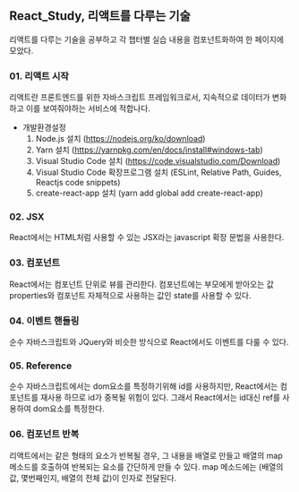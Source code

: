 ## React_Study, 리액트를 다루는 기술
리액트를 다루는 기술을 공부하고 각 챕터별 실습 내용을 컴포넌트화하여 한 페이지에 모았다.

### 01. 리액트 시작
리액트란 프론트엔드를 위한 자바스크립트 프레임워크로서, 지속적으로 데이터가 변화하고 이를 보여줘야하는 서비스에 적합나다.
- 개발환경설정
  1. Node.js 설치 (https://nodejs.org/ko/download)
  2. Yarn 설치 (https://yarnpkg.com/en/docs/install#windows-tab)
  3. Visual Studio Code 설치 (https://code.visualstudio.com/Download)
  4. Visual Studio Code 확장프로그램 설치 (ESLint, Relative Path, Guides, Reactjs code snippets)
  5. create-react-app 설치 (yarn add global add create-react-app)
  
### 02. JSX
React에서는 HTML처럼 사용할 수 있는 JSX라는 javascript 확장 문법을 사용한다.

### 03. 컴포넌트
React에서는 컴포넌트 단위로 뷰를 관리한다. 컴포넌트에는 부모에게 받아오는 값 properties와 컴포넌트 자체적으로 사용하는 값인 state를 사용할 수 있다.

### 04. 이벤트 핸들링
순수 자바스크립트와 JQuery와 비슷한 방식으로 React에서도 이벤트를 다룰 수 있다.

### 05. Reference
순수 자바스크립트에서는 dom요소를 특정하기위해 id를 사용하지만, React에서는 컴포넌트를 재사용 하므로 id가 중복될 위험이 있다. 그래서 React에서는 id대신 ref를 사용하여 dom요소를 특정한다.

### 06. 컴포넌트 반복
리액트에서는 같은 형태의 요소가 반복될 경우, 그 내용을 배열로 만들고 배열의 map 메소드를 호출하여 반복되는 요소를 간단하게 만들 수 있다. map 메소드에는 (배열의 값, 몇번째인지, 배열의 전체 값)이 인자로 전달된다.
